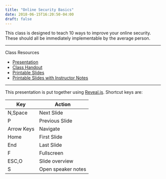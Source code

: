 ```yaml
---
title: "Online Security Basics"
date: 2018-06-15T16:20:50-04:00
draft: false
---
```

This class is designed to teach 10 ways to improve your online security. These should all be immediately implementable by the average person.

---

Class Resources

* [Presentation](https://dcmcand.github.io/Online-security-basics/presentation)
* [Class Handout](https://dcmcand.github.io/Online-security-basics/handouts/classhandout)
* [Printable Slides](https://dcmcand.github.io/Online-security-basics/presentation?print-pdf)
* [Printable Slides with Instructor Notes](https://dcmcand.github.io/Online-security-basics/presentation?print-pdf&showNotes=true)

---

This presentation is put together using [Reveal.js](https://github.com/hakimel/reveal.js). 
Shortcut keys are:

|Key|Action|
|---|------|
|N,Space|Next Slide|
|P|Previous Slide|
|Arrow Keys|Navigate|
|Home|First Slide|
|End|Last Slide|
|F|Fullscreen|
|ESC,O|Slide overview|
|S|Open speaker notes|



